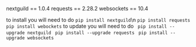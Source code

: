nextguild == 1.0.4
requests == 2.28.2 
websockets == 10.4


to install you will need to do 
```pip install nextguild```\n
```pip install requests```
```pip install webockets```
to update you will need to do 
``` pip install --upgrade nextguild```
``` pip install --upgrade requests```
``` pip install --upgrade websockets```
